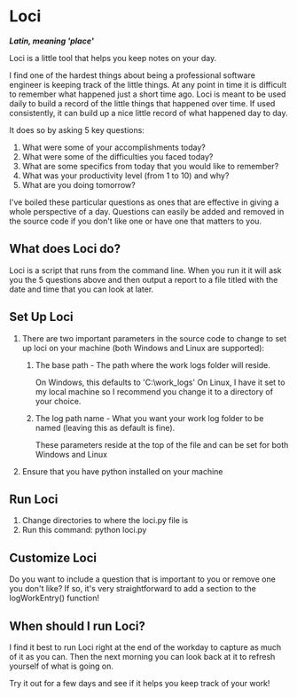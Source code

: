 # Loci

***Latin, meaning 'place'***

Loci is a little tool that helps you keep notes on your day.

I find one of the hardest things about being a professional software engineer is keeping track of the little things. At any point in time it is difficult to remember what happened just a short time ago. Loci is meant to be used daily to build a record of the little things that happened over time. If used consistently, it can build up a nice little record of what happened day to day.

It does so by asking 5 key questions:

1. What were some of your accomplishments today?
2. What were some of the difficulties you faced today?
3. What are some specifics from today that you would like to remember?
4. What was your productivity level (from 1 to 10) and why?
5. What are you doing tomorrow?

I've boiled these particular questions as ones that are effective in giving a whole perspective of a day. Questions can easily be added and removed in the source code if you don't like one or have one that matters to you.

## What does Loci do?

Loci is a script that runs from the command line. When you run it it will ask you the 5 questions above and then output a report to a file titled with the date and time that you can look at later.

## Set Up Loci

1. There are two important parameters in the source code to change to set up loci on your machine (both Windows and Linux are supported):

	1. The base path - The path where the work logs folder will reside. 
	
		On Windows, this defaults to 'C:\work_logs'
		On Linux, I have it set to my local machine so I recommend you change it to a directory of your choice.
	
	2. The log path name - What you want your work log folder to be named (leaving this as default is fine).
	
	  	These parameters reside at the top of the file and can be set for both Windows and Linux

2. Ensure that you have python installed on your machine

## Run Loci

1. Change directories to where the loci.py file is
2. Run this command: python loci.py

## Customize Loci

Do you want to include a question that is important to you or remove one you don't like? If so, it's very straightforward to add a section to the logWorkEntry() function!

## When should I run Loci?

I find it best to run Loci right at the end of the workday to capture as much of it as you can. Then the next morning you can look back at it to refresh yourself of what is going on.

Try it out for a few days and see if it helps you keep track of your work!